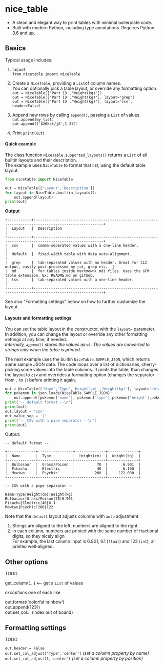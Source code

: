 # nice_table

* A clean and elegant way to print tables with minimal boilerplate code.
* Built with modern Python, including type annotations. Requires Python 3.6 and up.

## Basics
Typical usage includes:
1. Import  
`from nicetable import NiceTable`

2. Create a `NiceTable`, providing a `List`of column names.  
You can optionally pick a table layout, or override any formatting option.  
`out = NiceTable(['Part ID','Weight(kg)'])`  
`out = NiceTable(['Part ID','Weight(kg)'], layout='grep')`  
`out = NiceTable(['Part ID','Weight(kg)'], layout='csv', header=False)`  

3. Append new rows by calling `append()`, passing a `List` of values.  
`out.append(my_list)`  
`out.append(['626kst/j8',1.37])`  

4. Print
`print(out)`

#### Quick example
The class function `NiceTable.supported_layouts()` returns a `List` of all builtin layouts and their description.  
The example uses `NiceTable` to format that list, using the default table layout:
````python
from nicetable import NiceTable

out = NiceTable(['Layout','Description'])
for layout in NiceTable.builtin_layouts():
    out.append(layout)
print(out)
````
**Output**
````
+-----------+------------------------------------------------------------------------------------------------------+
|  Layout   |  Description                                                                                         |
+-----------+------------------------------------------------------------------------------------------------------+
|  csv      |  comma-separated values with a one-line header.                                                      |
|  default  |  fixed-width table with data auto-alignment.                                                         |
|  grep     |  tab-separated values with no header. Great for CLI output, easily post-processed by cut, grep etc.  |
|  md       |  for tables inside Markmown(.md) files. Uses the GFM table extension. Ex: README.md on github.       |
|  tsv      |  tab-separated values with a one-line header.                                                        |
+-----------+------------------------------------------------------------------------------------------------------+
````
See also "Formatting settings" below on how to further customize the layout.

#### Layouts and formatting settings
You can set the table layout in the constructor, with the `layout=` parameter.  
In addition, you can change the layout or override any other formatting settings at any time, if needed.  
*Internally, `append()` stores the values as-is. The values are converted to strings only when the table is printed.*  

The next example uses the builtin `NiceTable.SAMPLE_JSON`, which returns some sample JSON data.
The code loops over a list of dictionaries, cherry-picking some values into the table columns.
It prints the table, than changes the layout to `csv` and overrides a formatting option
(changes the separator from `,` to `|`) before printing it again.
````python
out = NiceTable(['Name','Type','Height(cm)','Weight(kg)'], layout='default')
for pokemon in json.loads(NiceTable.SAMPLE_JSON):
    out.append([pokemon['name'], pokemon['type'],pokemon['height'],pokemon['weight']])
print('-- default format --\n')
print(out)
out.layout = 'csv'
out.value_sep = '|'
print('-- CSV with a pipe separator --\n')
print(out)
`````
Output:
````
-- default format --

+-------------+----------------+--------------+--------------+
|  Name       |  Type          |  Height(cm)  |  Weight(kg)  |
+-------------+----------------+--------------+--------------+
|  Bulbasaur  |  Grass/Poison  |          70  |       6.901  |
|  Pikachu    |  Electric      |          40  |       6.100  |
|  Mewtwo     |  Psychic       |         200  |     122.000  |
+-------------+----------------+--------------+--------------+

-- CSV with a pipe separator --

Name|Type|Height(cm)|Weight(kg)
Bulbasaur|Grass/Poison|70|6.901
Pikachu|Electric|40|6.1
Mewtwo|Psychic|200|122
````
Note that the `default` layout adjusts columns with `auto` adjustment:
1. Strings are aligned to the left, numbers are aligned to the right.
2. In each column, numbers are printed with the same number of fractional digits, so they nicely align.  
For example, the last column input is 6.901, 6.1 (`float`) and 122 (`int`), all printed well-aligned.

## Other options
TODO

get_column(...)  <-- get a `List` of values

*exceptions*
one of each like

out.format('colorful rainbow')  
out.append(1231)  
out.set_col... (index out of bound)  

## Formatting settings
TODO

`out.header = False`  
`out.set_col_adjust('Type','center')`   *(set a column property by name)*  
`out.set_col_adjust(1,'center')`   *(set a column property by position)* 
